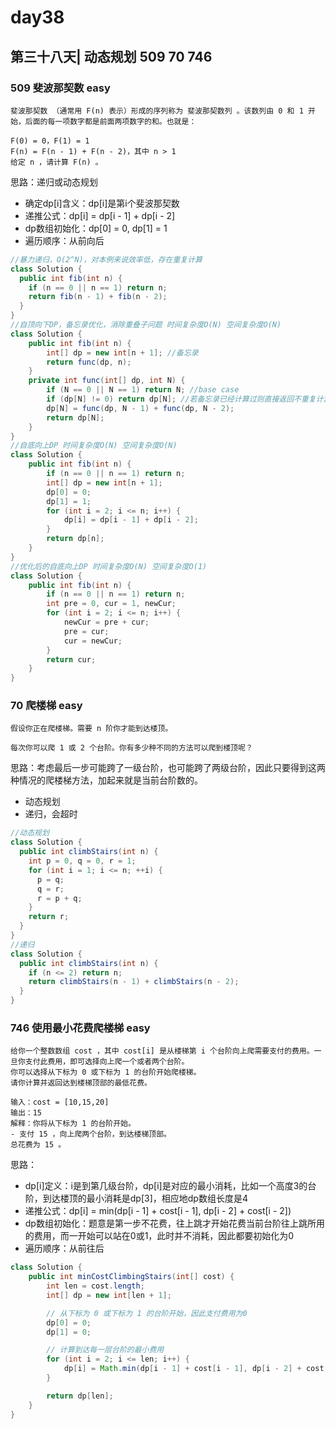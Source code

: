 # day38

## 第三十八天| 动态规划 509 70 746

### 509 斐波那契数 easy
```
斐波那契数 （通常用 F(n) 表示）形成的序列称为 斐波那契数列 。该数列由 0 和 1 开始，后面的每一项数字都是前面两项数字的和。也就是：

F(0) = 0，F(1) = 1
F(n) = F(n - 1) + F(n - 2)，其中 n > 1
给定 n ，请计算 F(n) 。
```
思路：递归或动态规划
- 确定dp[i]含义：dp[i]是第i个斐波那契数
- 递推公式：dp[i] = dp[i - 1] + dp[i - 2]
- dp数组初始化：dp[0] = 0, dp[1] = 1
- 遍历顺序：从前向后
```java
//暴力递归，O(2^N)，对本例来说效率低，存在重复计算
class Solution {
  public int fib(int n) {
    if (n == 0 || n == 1) return n;
    return fib(n - 1) + fib(n - 2);
  }
}
//自顶向下DP，备忘录优化，消除重叠子问题 时间复杂度O(N) 空间复杂度O(N)
class Solution {
    public int fib(int n) {
        int[] dp = new int[n + 1]; //备忘录
        return func(dp, n);
    }
    private int func(int[] dp, int N) {
        if (N == 0 || N == 1) return N; //base case
        if (dp[N] != 0) return dp[N]; //若备忘录已经计算过则直接返回不重复计算
        dp[N] = func(dp, N - 1) + func(dp, N - 2);
        return dp[N];
    }
}
//自底向上DP 时间复杂度O(N) 空间复杂度O(N)
class Solution {
    public int fib(int n) {
        if (n == 0 || n == 1) return n;
        int[] dp = new int[n + 1];
        dp[0] = 0;
        dp[1] = 1;
        for (int i = 2; i <= n; i++) {
            dp[i] = dp[i - 1] + dp[i - 2];
        }
        return dp[n];
    }
}
//优化后的自底向上DP 时间复杂度O(N) 空间复杂度O(1)
class Solution {
    public int fib(int n) {
        if (n == 0 || n == 1) return n;
        int pre = 0, cur = 1, newCur;
        for (int i = 2; i <= n; i++) {
            newCur = pre + cur;
            pre = cur;
            cur = newCur;
        }
        return cur;
    }
}
```
### 70 爬楼梯 easy
```
假设你正在爬楼梯。需要 n 阶你才能到达楼顶。

每次你可以爬 1 或 2 个台阶。你有多少种不同的方法可以爬到楼顶呢？
```
思路：考虑最后一步可能跨了一级台阶，也可能跨了两级台阶，因此只要得到这两种情况的爬楼梯方法，加起来就是当前台阶数的。
- 动态规划
- 递归，会超时
```java
//动态规划
class Solution {
  public int climbStairs(int n) {
    int p = 0, q = 0, r = 1;
    for (int i = 1; i <= n; ++i) {
      p = q;
      q = r;
      r = p + q;
    }
    return r;
  }
}
//递归
class Solution {
  public int climbStairs(int n) {
    if (n <= 2) return n;
    return climbStairs(n - 1) + climbStairs(n - 2);
  }
}
```
### 746 使用最小花费爬楼梯 easy
```
给你一个整数数组 cost ，其中 cost[i] 是从楼梯第 i 个台阶向上爬需要支付的费用。一旦你支付此费用，即可选择向上爬一个或者两个台阶。
你可以选择从下标为 0 或下标为 1 的台阶开始爬楼梯。
请你计算并返回达到楼梯顶部的最低花费。

输入：cost = [10,15,20]
输出：15
解释：你将从下标为 1 的台阶开始。
- 支付 15 ，向上爬两个台阶，到达楼梯顶部。
总花费为 15 。
```
思路：
- dp[i]定义：i是到第几级台阶，dp[i]是对应的最小消耗，比如一个高度3的台阶，到达楼顶的最小消耗是dp[3]，相应地dp数组长度是4
- 递推公式：dp[i] = min(dp[i - 1] + cost[i - 1], dp[i - 2] + cost[i - 2])
- dp数组初始化：题意是第一步不花费，往上跳才开始花费当前台阶往上跳所用的费用，而一开始可以站在0或1，此时并不消耗，因此都要初始化为0
- 遍历顺序：从前往后
```java
class Solution {
    public int minCostClimbingStairs(int[] cost) {
        int len = cost.length;
        int[] dp = new int[len + 1];

        // 从下标为 0 或下标为 1 的台阶开始，因此支付费用为0
        dp[0] = 0;
        dp[1] = 0;

        // 计算到达每一层台阶的最小费用
        for (int i = 2; i <= len; i++) {
            dp[i] = Math.min(dp[i - 1] + cost[i - 1], dp[i - 2] + cost[i - 2]);
        }

        return dp[len];
    }
}
```